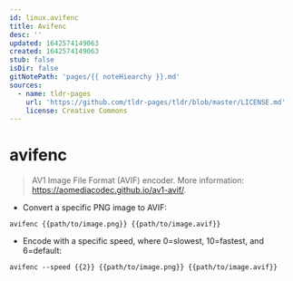 ```yaml
---
id: linux.avifenc
title: Avifenc
desc: ''
updated: 1642574149063
created: 1642574149063
stub: false
isDir: false
gitNotePath: 'pages/{{ noteHiearchy }}.md'
sources:
  - name: tldr-pages
    url: 'https://github.com/tldr-pages/tldr/blob/master/LICENSE.md'
    license: Creative Commons
---
```

# avifenc

> AV1 Image File Format (AVIF) encoder.
> More information: <https://aomediacodec.github.io/av1-avif/>.

- Convert a specific PNG image to AVIF:

`avifenc {{path/to/image.png}} {{path/to/image.avif}}`

- Encode with a specific speed, where 0=slowest, 10=fastest, and 6=default:

`avifenc --speed {{2}} {{path/to/image.png}} {{path/to/image.avif}}`

